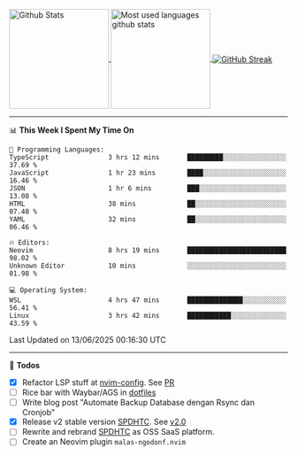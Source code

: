 <a href="https://github.com/anuraghazra/github-readme-stats">
  <img 
        height=180
        align="center" 
        src="https://github-readme-stats.vercel.app/api?username=rizkyilhampra&rank_icon=github&show_icons=true&theme=catppuccin_mocha&hide_border=true&include_all_commits=true&count_private=true&card_width=270" 
        alt="Github Stats" 
    />
</a>
<a href="https://github.com/anuraghazra/github-readme-stats">
  <img 
        height=180
        align="center" 
        src="https://github-readme-stats.vercel.app/api/top-langs/?username=rizkyilhampra&layout=compact&theme=catppuccin_mocha&hide_border=true&langs_count=8" 
        alt="Most used languages github stats" 
    />
</a>
<a href="https://git.io/streak-stats"><img src="https://streak-stats.demolab.com?user=rizkyilhampra&theme=catppuccin-mocha&hide_border=true" align="center" alt="GitHub Streak" /></a>

---

<!--START_SECTION:waka-->
📊 **This Week I Spent My Time On** 

```text
💬 Programming Languages: 
TypeScript               3 hrs 12 mins       █████████░░░░░░░░░░░░░░░░   37.69 % 
JavaScript               1 hr 23 mins        ████░░░░░░░░░░░░░░░░░░░░░   16.46 % 
JSON                     1 hr 6 mins         ███░░░░░░░░░░░░░░░░░░░░░░   13.08 % 
HTML                     38 mins             ██░░░░░░░░░░░░░░░░░░░░░░░   07.48 % 
YAML                     32 mins             ██░░░░░░░░░░░░░░░░░░░░░░░   06.46 % 

🔥 Editors: 
Neovim                   8 hrs 19 mins       █████████████████████████   98.02 % 
Unknown Editor           10 mins             ░░░░░░░░░░░░░░░░░░░░░░░░░   01.98 % 

💻 Operating System: 
WSL                      4 hrs 47 mins       ██████████████░░░░░░░░░░░   56.41 % 
Linux                    3 hrs 42 mins       ███████████░░░░░░░░░░░░░░   43.59 % 
```


 Last Updated on 13/06/2025 00:16:30 UTC
<!--END_SECTION:waka-->

---

📒 **Todos**
<br>
- [x] Refactor LSP stuff at [nvim-config](https://github.com/rizkyilhampra/nvim-config). See [PR](https://github.com/rizkyilhampra/nvim-config/pull/9)
- [ ] Rice bar with Waybar/AGS in [dotfiles](https://github.com/rizkyilhampra/dotfiles)
- [ ] Write blog post "Automate Backup Database dengan Rsync dan Cronjob"
- [x] Release v2 stable version [SPDHTC](https://github.com/rizkyilhampra/spdhtc). See [v2.0](https://github.com/rizkyilhampra/spdhtc/releases/tag/v2.0)
- [ ] Rewrite and rebrand [SPDHTC](https://github.com/rizkyilhampra/spdhtc) as OSS SaaS platform.
- [ ] Create an Neovim plugin `malas-ngodonf.nvim`
